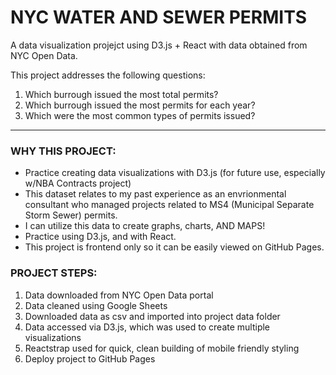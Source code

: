 # NYC WATER AND SEWER PERMITS 

A data visualization projejct using D3.js + React with data obtained from NYC Open Data.

This project addresses the following questions:
1. Which burrough issued the most total permits?
2. Which burrough issued the most permits for each year?
3. Which were the most common types of permits issued?

------------------------------

### WHY THIS PROJECT:
- Practice creating data visualizations with D3.js (for future use, especially w/NBA Contracts project)
- This dataset relates to my past experience as an envrionmental consultant who managed projects related to MS4 (Municipal Separate Storm Sewer) permits.
- I can utilize this data to create graphs, charts, AND MAPS! 
- Practice using D3.js, and with React.
- This project is frontend only so it can be easily viewed on GitHub Pages.


### PROJECT STEPS:
1. Data downloaded from NYC Open Data portal
2. Data cleaned using Google Sheets
3. Downloaded data as csv and imported into project data folder
4. Data accessed via D3.js, which was used to create multiple visualizations
5. Reactstrap used for quick, clean building of mobile friendly styling
6. Deploy project to GitHub Pages